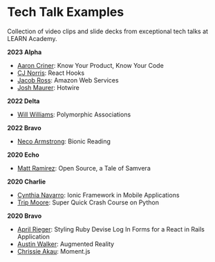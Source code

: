 # Tech Talk Examples

Collection of video clips and slide decks from exceptional tech talks at LEARN Academy.

**2023 Alpha**

- [Aaron Criner](https://youtu.be/u-A4RjxP-gs): Know Your Product, Know Your Code
- [CJ Norris](https://youtu.be/mVs13ayFfkY): React Hooks
- [Jacob Ross](https://youtu.be/vMavbDgmUoE): Amazon Web Services
- [Josh Maurer](https://youtu.be/88f5qmT1-Uc): Hotwire

**2022 Delta**

- [Will Williams](https://youtu.be/tXZj8F23vBQ): Polymorphic Associations

**2022 Bravo**

- [Neco Armstrong](https://youtu.be/wUTRvU4VESw): Bionic Reading

**2020 Echo**

- [Matt Ramirez](https://youtu.be/XKtTCGE5yrA): Open Source, a Tale of Samvera

**2020 Charlie**

- [Cynthia Navarro](https://youtu.be/6M66abkRRts): Ionic Framework in Mobile Applications
- [Trip Moore](https://youtu.be/qc-ujrJo1Rk): Super Quick Crash Course on Python

**2020 Bravo**

- [April Rieger](https://docs.google.com/presentation/d/1PVYdyi2A0v-u4MYZUA8NyYNBM1cIFuuQyZtAWDeszI4/edit?ts=5f0fe640#slide=id.p): Styling Ruby Devise Log In Forms for a React in Rails Application
- [Austin Walker](https://youtu.be/ukVvVEXus7w): Augmented Reality
- [Chrissie Akau](https://youtu.be/3Ei9gPNFEIQ): Moment.js
